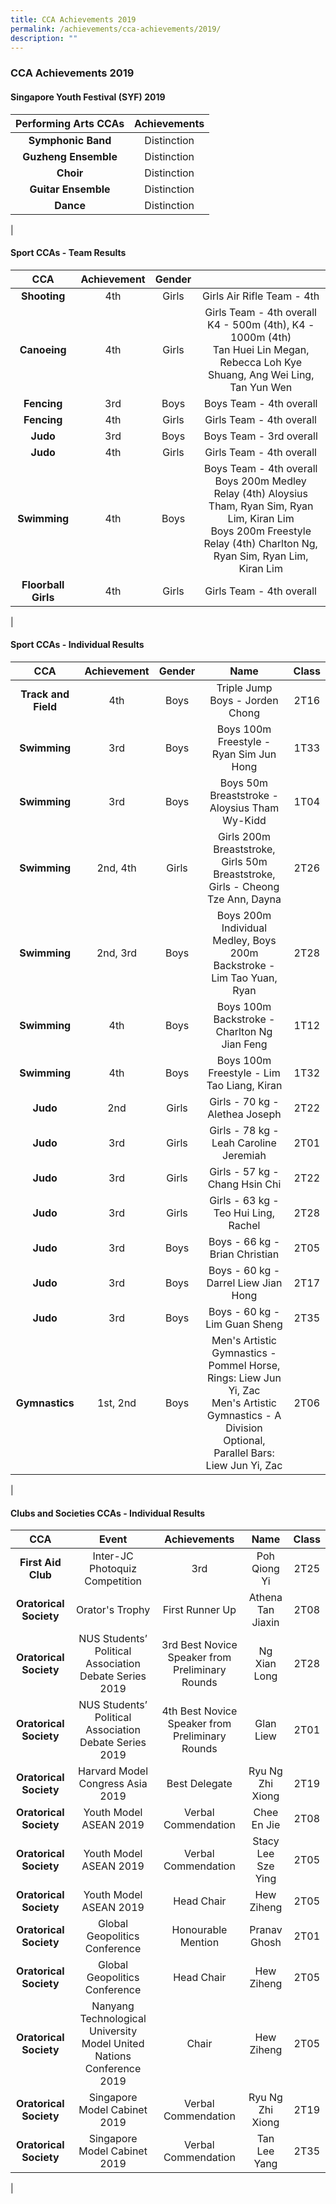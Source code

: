 ```yaml
---
title: CCA Achievements 2019
permalink: /achievements/cca-achievements/2019/
description: ""
---
```

### **CCA Achievements 2019**
#### **Singapore Youth Festival (SYF) 2019**

| Performing Arts CCAs | Achievements |
|:---:|:---:|
| **Symphonic Band** | Distinction |
| **Guzheng Ensemble** | Distinction |
| **Choir** | Distinction |
| **Guitar Ensemble** | Distinction |
| **Dance** | Distinction |
|

#### **Sport CCAs - Team Results**

| CCA | Achievement | Gender |  |
|:---:|:---:|:---:|:---:|
| **Shooting** | 4th | Girls | Girls Air Rifle Team - 4th |
| **Canoeing** | 4th | Girls | Girls Team - 4th overall<br>K4 - 500m (4th), K4 - 1000m (4th) <br>Tan Huei Lin Megan, Rebecca Loh Kye Shuang, Ang Wei Ling, Tan Yun Wen |
| **Fencing** | 3rd | Boys | Boys Team - 4th overall |
| **Fencing** | 4th | Girls | Girls Team - 4th overall |
| **Judo** | 3rd | Boys | Boys Team - 3rd overall |
| **Judo** | 4th | Girls | Girls Team - 4th overall |
| **Swimming** | 4th | Boys | Boys Team - 4th overall <br>Boys 200m Medley Relay (4th) Aloysius Tham, Ryan Sim, Ryan Lim, Kiran Lim<br>Boys 200m Freestyle Relay (4th) Charlton Ng, Ryan Sim, Ryan Lim, Kiran Lim |
| **Floorball Girls** | 4th | Girls | Girls Team - 4th overall |
|

#### **Sport CCAs - Individual Results**

| CCA | Achievement | Gender | Name | Class |
|:---:|:---:|:---:|:---:|:---:|
| **Track and Field** | 4th | Boys | Triple Jump Boys - Jorden Chong | 2T16 |
| **Swimming** | 3rd | Boys | Boys 100m Freestyle - Ryan Sim Jun Hong | 1T33 |
| **Swimming** | 3rd | Boys | Boys 50m Breaststroke - Aloysius Tham Wy-Kidd | 1T04 |
| **Swimming** | 2nd, 4th | Girls | Girls 200m Breaststroke, Girls 50m Breaststroke, Girls - Cheong Tze Ann, Dayna | 2T26 |
| **Swimming** | 2nd, 3rd | Boys | Boys 200m Individual Medley, Boys 200m Backstroke - Lim Tao Yuan, Ryan | 2T28 |
| **Swimming** | 4th | Boys | Boys 100m Backstroke - Charlton Ng Jian Feng | 1T12 |
| **Swimming** | 4th | Boys | Boys 100m Freestyle -  Lim Tao Liang, Kiran | 1T32 |
| **Judo** | 2nd | Girls | Girls - 70 kg  - Alethea Joseph | 2T22 |
| **Judo** | 3rd | Girls | Girls - 78 kg - Leah Caroline Jeremiah | 2T01 |
| **Judo** | 3rd | Girls | Girls - 57 kg - Chang Hsin Chi | 2T22 |
| **Judo** | 3rd | Girls | Girls - 63 kg - Teo Hui Ling, Rachel | 2T28 |
| **Judo** | 3rd | Boys | Boys - 66 kg - Brian Christian | 2T05 |
| **Judo** | 3rd | Boys | Boys - 60 kg - Darrel Liew Jian Hong | 2T17 |
| **Judo** | 3rd | Boys | Boys - 60 kg - Lim Guan Sheng | 2T35 |
| **Gymnastics** | 1st, 2nd | Boys | Men's Artistic Gymnastics - Pommel Horse, Rings: Liew Jun Yi, Zac<br>Men's Artistic Gymnastics - A Division Optional, Parallel Bars: Liew Jun Yi, Zac | 2T06 |
|

#### **Clubs and Societies CCAs - Individual Results**

| CCA | Event | Achievements | Name | Class |
|:---:|:---:|:---:|:---:|:---:|
| **First Aid Club** | Inter-JC Photoquiz Competition | 3rd | Poh Qiong Yi | 2T25 |
| **Oratorical Society** | Orator's Trophy | First Runner Up | Athena Tan Jiaxin | 2T08 |
| **Oratorical Society** | NUS Students’ Political Association Debate Series 2019 | 3rd Best Novice Speaker from Preliminary Rounds | Ng Xian Long | 2T28 |
| **Oratorical Society** | NUS Students’ Political Association Debate Series 2019 | 4th Best Novice Speaker from Preliminary Rounds | Glan Liew | 2T01 |
| **Oratorical Society** | Harvard Model Congress Asia 2019 | Best Delegate | Ryu Ng Zhi Xiong | 2T19 |
| **Oratorical Society** | Youth Model ASEAN 2019 | Verbal Commendation | Chee En Jie | 2T08 |
| **Oratorical Society** | Youth Model ASEAN 2019 | Verbal Commendation | Stacy Lee Sze Ying | 2T05 |
| **Oratorical Society** | Youth Model ASEAN 2019 | Head Chair | Hew Ziheng | 2T05 |
| **Oratorical Society** | Global Geopolitics Conference | Honourable Mention | Pranav Ghosh | 2T01 |
| **Oratorical Society** | Global Geopolitics Conference | Head Chair | Hew Ziheng | 2T05 |
| **Oratorical Society** | Nanyang Technological University Model United Nations Conference 2019 | Chair | Hew Ziheng | 2T05 |
| **Oratorical Society** | Singapore Model Cabinet 2019 | Verbal Commendation | Ryu Ng Zhi Xiong | 2T19 |
| **Oratorical Society** | Singapore Model Cabinet 2019 | Verbal Commendation | Tan Lee Yang | 2T35 |
|